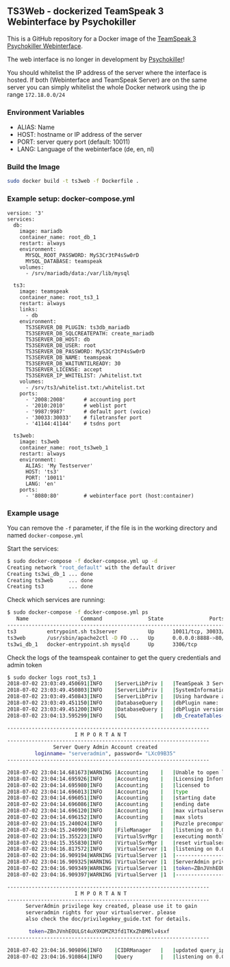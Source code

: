 ## TS3Web - dockerized TeamSpeak 3 Webinterface by Psychokiller
This is a GitHub repository for a Docker image of the [TeamSpeak 3 Psychokiller Webinterface](https://www.teamspeak-info.de/ts_server_webinterface_von_psychokiller.htm).

The web interface is no longer in development by [Psychokiller](https://forum.teamspeak.com/threads/49547-DEV-Ts3-Webinterface)!

You should whitelist the IP address of the server where the interface is hosted. 
If both (Webinterface and TeamSpeak Server) are on the same server you can simply whitelist the whole Docker network using the ip range `172.18.0.0/24`

### Environment Variables
* ALIAS: Name
* HOST: hostname or IP address of the server
* PORT: server query port  (default: 10011)
* LANG: Language of the webinterface (de, en, nl)

### Build the Image
```bash
sudo docker build -t ts3web -f Dockerfile .
```

### Example setup: docker-compose.yml
```
version: '3'
services:
  db:
    image: mariadb
    container_name: root_db_1
    restart: always
    environment:
      MYSQL_ROOT_PASSWORD: MyS3Cr3tP4sSw0rD
      MYSQL_DATABASE: teamspeak
    volumes:
      - /srv/mariadb/data:/var/lib/mysql

  ts3:
    image: teamspeak
    container_name: root_ts3_1
    restart: always
    links:
      - db
    environment:
      TS3SERVER_DB_PLUGIN: ts3db_mariadb
      TS3SERVER_DB_SQLCREATEPATH: create_mariadb
      TS3SERVER_DB_HOST: db
      TS3SERVER_DB_USER: root
      TS3SERVER_DB_PASSWORD: MyS3Cr3tP4sSw0rD
      TS3SERVER_DB_NAME: teamspeak
      TS3SERVER_DB_WAITUNTILREADY: 30
      TS3SERVER_LICENSE: accept
      TS3SERVER_IP_WHITELIST: /whitelist.txt
    volumes:
      - /srv/ts3/whitelist.txt:/whitelist.txt
    ports:
      - '2008:2008'      # accounting port
      - '2010:2010'      # weblist port
      - '9987:9987'      # default port (voice)
      - '30033:30033'    # filetransfer port
      - '41144:41144'    # tsdns port

  ts3web:
    image: ts3web
    container_name: root_ts3web_1
    restart: always
    environment:
      ALIAS: 'My Testserver'
      HOST: 'ts3'
      PORT: '10011'
      LANG: 'en'
    ports:
      - '8080:80'        # webinterface port (host:container)
```

### Example usage
You can remove the `-f` parameter, if the file is in the working directory and named `docker-compose.yml`

Start the services:
```bash
$ sudo docker-compose -f docker-compose.yml up -d
Creating network "root_default" with the default driver
Creating ts3wi_db_1 ... done
Creating ts3web     ... done
Creating ts3        ... done
```

Check which services are running:
```bash
$ sudo docker-compose -f docker-compose.yml ps
   Name                 Command               State               Ports
------------------------------------------------------------------------------------
ts3          entrypoint.sh ts3server          Up      10011/tcp, 30033/tcp, 9987/udp
ts3web       /usr/sbin/apache2ctl -D FO ...   Up      0.0.0.0:8888->80/tcp
ts3wi_db_1   docker-entrypoint.sh mysqld      Up      3306/tcp
```

Check the logs of the teamspeak container to get the query credentials and admin token
```bash
$ sudo docker logs root_ts3_1
2018-07-02 23:03:49.450691|INFO    |ServerLibPriv |   |TeamSpeak 3 Server 3.2.0 (2018-05-08 06:11:20)
2018-07-02 23:03:49.450803|INFO    |ServerLibPriv |   |SystemInformation: Linux 4.9.0-6-amd64 #1 SMP Debian 4.9.88-1+deb9u1 (2018-05-07) x86_64 Binary: 64bit
2018-07-02 23:03:49.450843|INFO    |ServerLibPriv |   |Using hardware aes
2018-07-02 23:03:49.451150|INFO    |DatabaseQuery |   |dbPlugin name:    MariaDB plugin, version 3, (c)TeamSpeak Systems GmbH
2018-07-02 23:03:49.451200|INFO    |DatabaseQuery |   |dbPlugin version: 2
2018-07-02 23:04:13.595299|INFO    |SQL           |   |db_CreateTables() tables created

------------------------------------------------------------------
                      I M P O R T A N T                           
------------------------------------------------------------------
               Server Query Admin Account created                 
         loginname= "serveradmin", password= "LXc09B35"
------------------------------------------------------------------

2018-07-02 23:04:14.681673|WARNING |Accounting    |   |Unable to open licensekey.dat, falling back to limited functionality
2018-07-02 23:04:14.695926|INFO    |Accounting    |   |Licensing Information
2018-07-02 23:04:14.695980|INFO    |Accounting    |   |licensed to       : Anonymous
2018-07-02 23:04:14.696013|INFO    |Accounting    |   |type              : No License
2018-07-02 23:04:14.696051|INFO    |Accounting    |   |starting date     : Wed May 31 22:00:00 2017
2018-07-02 23:04:14.696086|INFO    |Accounting    |   |ending date       : Fri Aug 31 22:00:00 2018
2018-07-02 23:04:14.696120|INFO    |Accounting    |   |max virtualservers: 1
2018-07-02 23:04:14.696152|INFO    |Accounting    |   |max slots         : 32
2018-07-02 23:04:15.240024|INFO    |              |   |Puzzle precompute time: 511
2018-07-02 23:04:15.240990|INFO    |FileManager   |   |listening on 0.0.0.0:30033, [::]:30033
2018-07-02 23:04:15.355223|INFO    |VirtualSvrMgr |   |executing monthly interval
2018-07-02 23:04:15.355830|INFO    |VirtualSvrMgr |   |reset virtualserver traffic statistics
2018-07-02 23:04:16.817572|INFO    |VirtualServer |1  |listening on 0.0.0.0:9987, [::]:9987
2018-07-02 23:04:16.909194|WARNING |VirtualServer |1  |--------------------------------------------------------
2018-07-02 23:04:16.909325|WARNING |VirtualServer |1  |ServerAdmin privilege key created, please use the line below
2018-07-02 23:04:16.909349|WARNING |VirtualServer |1  |token=ZBnJVnhEOULGt4uX9XDMZR3fd1TKxZhBM6lv4sxf
2018-07-02 23:04:16.909397|WARNING |VirtualServer |1  |--------------------------------------------------------

------------------------------------------------------------------
                      I M P O R T A N T                           
------------------------------------------------------------------
      ServerAdmin privilege key created, please use it to gain 
      serveradmin rights for your virtualserver. please
      also check the doc/privilegekey_guide.txt for details.

       token=ZBnJVnhEOULGt4uX9XDMZR3fd1TKxZhBM6lv4sxf
------------------------------------------------------------------

2018-07-02 23:04:16.909896|INFO    |CIDRManager   |   |updated query_ip_whitelist ips: 172.18.0.0/24, 
2018-07-02 23:04:16.910864|INFO    |Query         |   |listening on 0.0.0.0:10011, [::]:10011
```
